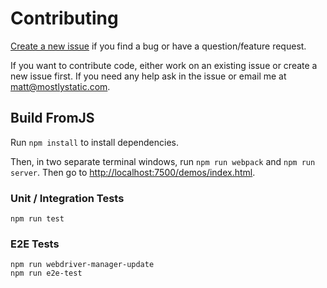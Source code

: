 # Contributing

[Create a new issue](https://github.com/mattzeunert/FromJS/issues) if you find a bug or have a question/feature request.

If you want to contribute code, either work on an existing issue or create a new issue first. If you need any help ask in the issue or email me at matt@mostlystatic.com.

## Build FromJS

Run `npm install` to install dependencies.

Then, in two separate terminal windows, run `npm run webpack` and `npm run server`. Then go to [http://localhost:7500/demos/index.html](http://localhost:7500/demos/index.html).

### Unit / Integration Tests

`npm run test`

### E2E Tests

```
npm run webdriver-manager-update
npm run e2e-test
```
